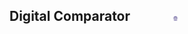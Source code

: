 ## Digital Comparator &nbsp; &nbsp; &nbsp; &nbsp; &nbsp; &nbsp; <img src="images/iitkgp.png" width="3%" />